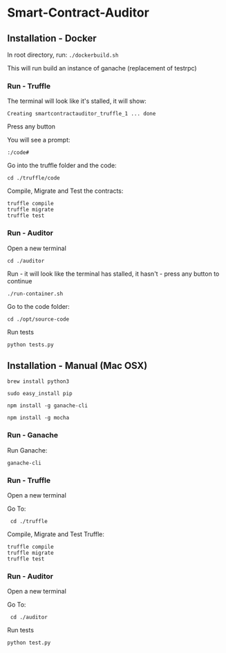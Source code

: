 # Smart-Contract-Auditor

## Installation - Docker

In root directory, run:
```./dockerbuild.sh```

This will run build an instance of ganache (replacement of testrpc)

### Run - Truffle

The terminal will look like it's stalled, it will show:

```
Creating smartcontractauditor_truffle_1 ... done
```

Press any button

You will see a prompt:

```
:/code# 
```

Go into the truffle folder and the code:

```
cd ./truffle/code
```

Compile, Migrate and Test the contracts:

```
truffle compile
truffle migrate
truffle test
```

### Run - Auditor
Open a new terminal

```
cd ./auditor
```

Run - it will look like the terminal has stalled, it hasn't - press any button to continue

```
./run-container.sh
```

Go to the code folder:

```
cd ./opt/source-code
```

Run tests

```
python tests.py
```


## Installation - Manual (Mac OSX)
``` brew install python3 ```

``` sudo easy_install pip ```

``` npm install -g ganache-cli ```

``` npm install -g mocha ```

### Run - Ganache

Run Ganache:

```ganache-cli```

### Run - Truffle

Open a new terminal

Go To:

``` cd ./truffle```

Compile, Migrate and Test Truffle:

```
truffle compile
truffle migrate
truffle test
```

### Run - Auditor

Open a new terminal

Go To:

``` cd ./auditor```

Run tests

```
python test.py
```


